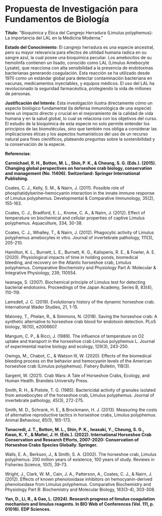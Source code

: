 # Propuesta de Investigación para Fundamentos de Biología

**Título**: "Bioquímica y Ética del Cangrejo Herradura (Limulus polyphemus): La importancia del LAL en la Medicina Moderna."

**Estado del Conocimiento**: El cangrejo herradura es una especie ancestral, pero su mayor relevancia para efectos de utilidad humana radica en su sangre azul, la cual posee una bioquímica peculiar. Los amebocitos de su hemolinfa contienen un lisado, conocido como LAL (Limulus Amebocyte Lysate), que reacciona con alta sensibilidad a la presencia de endotoxinas bacterianas generando coagulación. Esta reacción se ha utilizado desde 1970 como un estándar global para detectar contaminación bacteriana en vacunas, medicamentos inyectables, y equipos médicos.  El uso del LAL ha revolucionado la seguridad farmacéutica, protegiendo la vida de millones de personas.

**Justificación del Interés**: Esta investigación ilustra directamente cómo un aspecto biológico fundamental (la defensa inmunológica de una especie) tiene un impacto directo y crucial en el mejoramiento de la calidad de vida humana y en la salud global, lo cual se relaciona con los objetivos del curso. El estudio de la bioquímica de esta especie no solo permite entender los principios de las biomoléculas, sino que también nos obliga a considerar las implicaciones éticas y los aspectos humanísticos del uso de un recurso natural para fines científicos, plateando preguntas sobre la sostenibilidad y la conservación de la especie.

**Referencias**:

**Carmichael, R. H., Botton, M. L., Shin, P. K., & Cheung, S. G. (Eds.). (2015). Changing global perspectives on horseshoe crab biology, conservation and management (No. 11406). Switzerland: Springer International Publishing.**

Coates, C. J., Kelly, S. M., & Nairn, J. (2011). Possible role of phosphatidylserine–hemocyanin interaction in the innate immune response of Limulus polyphemus. Developmental & Comparative Immunology, 35(2), 155-163.

Coates, C. J., Bradford, E. L., Krome, C. A., & Nairn, J. (2012). Effect of temperature on biochemical and cellular properties of captive Limulus polyphemus. Aquaculture, 334, 30-38.

Coates, C. J., Whalley, T., & Nairn, J. (2012). Phagocytic activity of Limulus polyphemus amebocytes in vitro. Journal of invertebrate pathology, 111(3), 205-210.

Hamilton, K. L., Burnett, L. E., Burnett, K. G., Kalisperis, R. E., & Fowler, A. E. (2020). Physiological impacts of time in holding ponds, biomedical bleeding, and recovery on the Atlantic horseshoe crab, Limulus polyphemus. Comparative Biochemistry and Physiology Part A: Molecular & Integrative Physiology, 239, 110554.

Iwanaga, S. (2007). Biochemical principle of Limulus test for detecting bacterial endotoxins. Proceedings of the Japan Academy, Series B, 83(4), 110-119.

Lamsdell, J. C. (2019). Evolutionary history of the dynamic horseshoe crab. International Wader Studies, 21, 1-15.

Maloney, T., Phelan, R., & Simmons, N. (2018). Saving the horseshoe crab: A synthetic alternative to horseshoe crab blood for endotoxin detection. PLoS biology, 16(10), e2006607.

Mangum, C. P., & Ricci, J. (1989). The influence of temperature on O2 uptake and transport in the horseshoe crab Limulus polyphemus L. Journal of experimental marine biology and ecology, 129(3), 243-250.

Owings, M., Chabot, C., & Watson III, W. (2020). Effects of the biomedical bleeding process on the behavior and hemocyanin levels of the American horseshoe crab (Limulus polyphemus). Fishery Bulletin, 118(3).

Sargent, W. (2021). Crab Wars: A Tale of Horseshoe Crabs, Ecology, and Human Health. Brandeis University Press.

Smith, R. H., & Pistole, T. G. (1985). Bactericidal activity of granules isolated from amoebocytes of the horseshoe crab, Limulus polyphemus. Journal of invertebrate pathology, 45(3), 272-275.

Smith, M. D., Schrank, H. E., & Brockmann, H. J. (2013). Measuring the costs of alternative reproductive tactics in horseshoe crabs, Limulus polyphemus. Animal Behaviour, 85(1), 165-173.

**Tanacredi, J. T., Botton, M. L., Shin, P. K., Iwasaki, Y., Cheung, S. G., Kwan, K. Y., & Mattei, J. H. (Eds.). (2022). International Horseshoe Crab Conservation and Research Efforts, 2007-2020: Conservation of Horseshoe Crabs Species Globally. Springer.**

Walls, E. A., Berkson, J., & Smith, S. A. (2002). The horseshoe crab, Limulus polyphemus: 200 million years of existence, 100 years of study. Reviews in Fisheries Science, 10(1), 39-73.

Wright, J., Clark, W. M., Cain, J. A., Patterson, A., Coates, C. J., & Nairn, J. (2012). Effects of known phenoloxidase inhibitors on hemocyanin-derived phenoloxidase from Limulus polyphemus. Comparative Biochemistry and Physiology Part B: Biochemistry and Molecular Biology, 163(3-4), 303-308.

**Yan, D., Li, R., & Gao, L. (2024). Research progress of limulus coagulation mechanism and limulus reagents. In BIO Web of Conferences (Vol. 111, p. 01016). EDP Sciences.**
